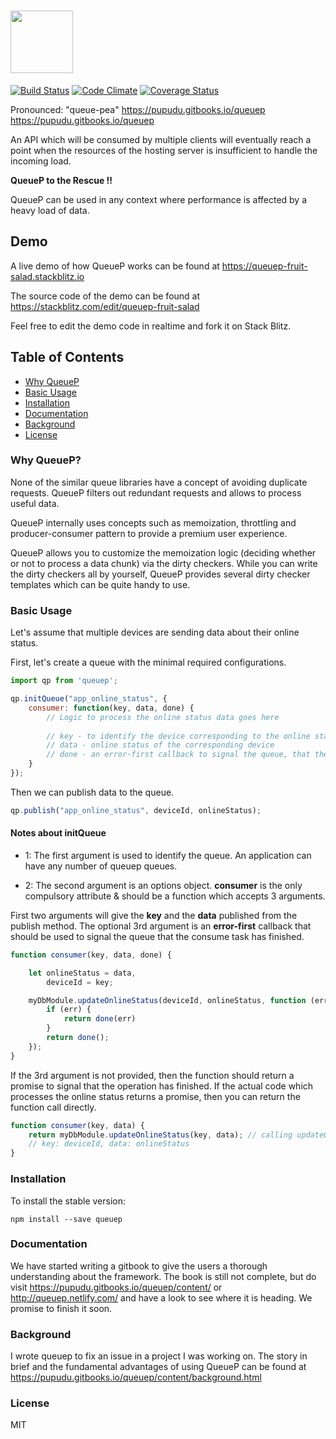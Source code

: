 # <a href='http://queuep.netlify.com/'><img src='http://i.imgur.com/24TwZl4.png' height='100'></a>

[![Build Status](https://travis-ci.org/pupudu/queuep.svg?branch=master)](https://travis-ci.org/pupudu/queuep) 
[![Code Climate](https://codeclimate.com/github/pupudu/queuep/badges/gpa.svg)](https://codeclimate.com/github/pupudu/queuep)
[![Coverage Status](https://coveralls.io/repos/github/pupudu/queuep/badge.svg?branch=master)](https://coveralls.io/github/pupudu/queuep?branch=master)

Pronounced: "queue-pea" https://pupudu.gitbooks.io/queuep https://pupudu.gitbooks.io/queuep

An API which will be consumed by multiple clients will eventually reach a point when the resources
of the hosting server is insufficient to handle the incoming load. 

**QueueP to the Rescue !!**

QueueP can be used in any context where performance is affected by a heavy load of data.
 
## Demo
A live demo of how QueueP works can be found at https://queuep-fruit-salad.stackblitz.io

The source code of the demo can be found at https://stackblitz.com/edit/queuep-fruit-salad

Feel free to edit the demo code in realtime and fork it on Stack Blitz.
 
## Table of Contents

- [Why QueueP](#why-queuep)
- [Basic Usage](#basic-usage)
- [Installation](#installation)
- [Documentation](#documentation)
- [Background](#background)
- [License](#license) 
 
### Why QueueP?
None of the similar queue libraries have a concept of avoiding duplicate requests. 
QueueP filters out redundant requests and allows to process useful data.
 
QueueP internally uses concepts such as memoization, throttling and producer-consumer pattern 
to provide a premium user experience.
 
QueueP allows you to customize the memoization logic (deciding whether or not to process a data chunk) via the 
dirty checkers. While you can write the dirty checkers all by yourself, QueueP provides several
dirty checker templates which can be quite handy to use. 
 
### Basic Usage
Let's assume that multiple devices are sending data about their online status.

First, let's create a queue with the minimal required configurations. 

```js
import qp from 'queuep';

qp.initQueue("app_online_status", {
    consumer: function(key, data, done) {
        // Logic to process the online status data goes here
        
        // key - to identify the device corresponding to the online status data
        // data - online status of the corresponding device
        // done - an error-first callback to signal the queue, that the operation has been completed
    }
});
```

Then we can publish data to the queue.

```js
qp.publish("app_online_status", deviceId, onlineStatus);
```

#### Notes about initQueue
* 1: The first argument is used to identify the queue. An application can have any number of queuep queues.

* 2: The second argument is an options object. 
**consumer** is the only compulsory attribute & should be a function which accepts 3 arguments. 

First two arguments will give the **key** and the **data** published from the publish method. 
The optional 3rd argument is an **error-first** callback that should be used to signal the queue that the consume task 
has finished.

```js
function consumer(key, data, done) {

    let onlineStatus = data,
        deviceId = key;

    myDbModule.updateOnlineStatus(deviceId, onlineStatus, function (err) {
        if (err) {
            return done(err)
        }
        return done();
    });
}
```
    
If the 3rd argument is not provided, then the function should return a promise to signal that the operation has finished.
If the actual code which processes the online status returns a promise, then you can return the function call directly. 

```js
function consumer(key, data) {
    return myDbModule.updateOnlineStatus(key, data); // calling updateOnlineStatus should return a promise 
    // key: deviceId, data: onlineStatus
}
```

### Installation
To install the stable version:

    npm install --save queuep

### Documentation
We have started writing a gitbook to give the users a thorough understanding about the framework. 
The book is still not complete, but do visit  https://pupudu.gitbooks.io/queuep/content/ or http://queuep.netlify.com/  and have a look
to see where it is heading. We promise to finish it soon. 

### Background
I wrote queuep to fix an issue in a project I was working on. 
The story in brief and the fundamental advantages of using QueueP can be found at 
https://pupudu.gitbooks.io/queuep/content/background.html

### License
MIT
